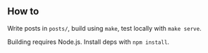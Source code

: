 ## How to

Write posts in `posts/`, build using `make`, test locally
with `make serve`.

Building requires Node.js. Install deps with `npm install`.
